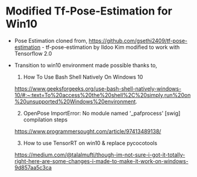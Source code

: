 # Modified Tf-Pose-Estimation for Win10

- Pose Estimation cloned from,
https://github.com/gsethi2409/tf-pose-estimation - tf-pose-estimation by Ildoo Kim modified to work with Tensorflow 2.0

- Transition to win10 environment made possible thanks to, 

  1. How To Use Bash Shell Natively On Windows 10

  https://www.geeksforgeeks.org/use-bash-shell-natively-windows-10/#:~:text=To%20access%20the%20shell%2C%20simply,run%20on%20unsupported%20Windows%20environment.

  2. OpenPose ImportError: No module named '_pafprocess' [swig] compilation steps

  https://www.programmersought.com/article/97413489138/
  
  3. How to use TensorRT on win10 & replace pycocotools

  https://medium.com/@talalmufti/though-im-not-sure-i-got-it-totally-right-here-are-some-changes-i-made-to-make-it-work-on-windows-9d857aa5c3ca
